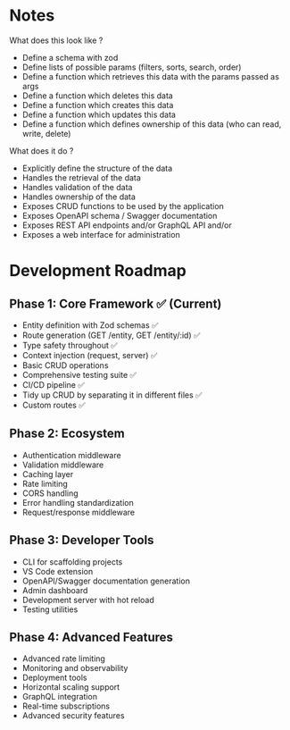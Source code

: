 # Notes

What does this look like ?

- Define a schema with zod
- Define lists of possible params (filters, sorts, search, order)
- Define a function which retrieves this data with the params passed as args
- Define a function which deletes this data
- Define a function which creates this data
- Define a function which updates this data
- Define a function which defines ownership of this data (who can read, write, delete)

What does it do ?

- Explicitly define the structure of the data
- Handles the retrieval of the data
- Handles validation of the data
- Handles ownership of the data
- Exposes CRUD functions to be used by the application
- Exposes OpenAPI schema / Swagger documentation
- Exposes REST API endpoints and/or GraphQL API and/or
- Exposes a web interface for administration

# Development Roadmap

## Phase 1: Core Framework ✅ (Current)
- Entity definition with Zod schemas ✅
- Route generation (GET /entity, GET /entity/:id) ✅
- Type safety throughout ✅
- Context injection (request, server) ✅
- Basic CRUD operations
- Comprehensive testing suite ✅
- CI/CD pipeline ✅
- Tidy up CRUD by separating it in different files ✅
- Custom routes ✅

## Phase 2: Ecosystem
- Authentication middleware
- Validation middleware
- Caching layer
- Rate limiting
- CORS handling
- Error handling standardization
- Request/response middleware

## Phase 3: Developer Tools
- CLI for scaffolding projects
- VS Code extension
- OpenAPI/Swagger documentation generation
- Admin dashboard
- Development server with hot reload
- Testing utilities

## Phase 4: Advanced Features
- Advanced rate limiting
- Monitoring and observability
- Deployment tools
- Horizontal scaling support
- GraphQL integration
- Real-time subscriptions
- Advanced security features
